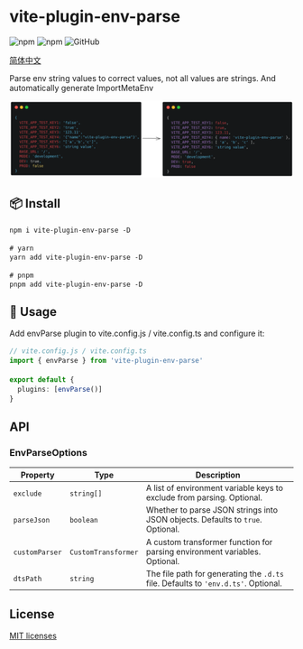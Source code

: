 # vite-plugin-env-parse

![npm](https://img.shields.io/npm/v/vite-plugin-env-parse?style=flat-square)
![npm](https://img.shields.io/npm/dm/vite-plugin-env-parse?style=flat-square)
![GitHub](https://img.shields.io/github/license/yue1123/vite-plugin-env-parse?style=flat-square)

[简体中文](./README.zh.md)

Parse env string values to correct values, not all values are strings. And automatically generate ImportMetaEnv

![demo](./screenshots/demo.png)

## 📦 Install

```shell
npm i vite-plugin-env-parse -D

# yarn
yarn add vite-plugin-env-parse -D

# pnpm
pnpm add vite-plugin-env-parse -D
```

## 🦄 Usage

Add envParse plugin to vite.config.js / vite.config.ts and configure it:

```ts
// vite.config.js / vite.config.ts
import { envParse } from 'vite-plugin-env-parse'

export default {
  plugins: [envParse()]
}
```

## API

### EnvParseOptions

| Property       | Type                | Description                                                                        |
| -------------- | ------------------- | ---------------------------------------------------------------------------------- |
| `exclude`      | `string[]`          | A list of environment variable keys to exclude from parsing. Optional.             |
| `parseJson`    | `boolean`           | Whether to parse JSON strings into JSON objects. Defaults to `true`. Optional.     |
| `customParser` | `CustomTransformer` | A custom transformer function for parsing environment variables. Optional.         |
| `dtsPath`      | `string`            | The file path for generating the `.d.ts` file. Defaults to `'env.d.ts'`. Optional. |

## License

[MIT licenses](https://opensource.org/licenses/MIT)
